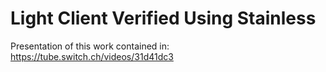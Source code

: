 # Light Client Verified Using Stainless

Presentation of this work contained in:
  https://tube.switch.ch/videos/31d41dc3
